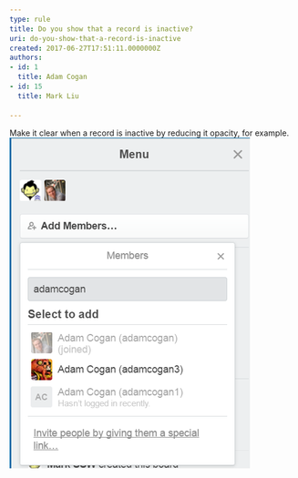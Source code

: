 ```yaml
---
type: rule
title: Do you show that a record is inactive?
uri: do-you-show-that-a-record-is-inactive
created: 2017-06-27T17:51:11.0000000Z
authors:
- id: 1
  title: Adam Cogan
- id: 15
  title: Mark Liu

---
```


Make it clear when a record is inactive by reducing it opacity, for example.
 ![ Good Example - Microsoft Teams clearly shows inactive users](inactive-record.png)
